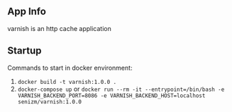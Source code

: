  ## App Info
 
 varnish is an http cache application
 
 ## Startup
  
 Commands to start in docker environment:
 
 1. `docker build -t varnish:1.0.0 .`
 2. `docker-compose up`
      or
    `docker run --rm -it --entrypoint=/bin/bash -e VARNISH_BACKEND_PORT=8086 -e VARNISH_BACKEND_HOST=localhost  senizm/varnish:1.0.0`

